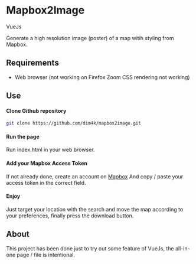 Mapbox2Image
=====
<p>VueJs</p>
<p>Generate a high resolution image (poster) of a map witih styling from Mapbox.</p>

Requirements
----
* Web browser (not working on Firefox Zoom CSS rendering not working)

Use
----

#### Clone Github repository
```sh
git clone https://github.com/dim4k/mapbox2image.git
```

#### Run the page
Run index.html in your web browser.

#### Add your Mapbox Access Token
If not already done, create an account on [Mapbox](https://www.mapbox.com/)
And copy / paste your access token in the correct field.

#### Enjoy
Just target your location with the search and move the map according to your preferences, finally press the download button.

About
----
This project has been done just to try out some feature of VueJs, the all-in-one page / file is intentional. 